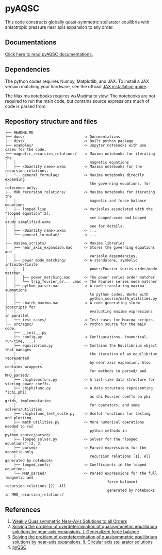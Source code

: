# pyAQSC
This code constructs globally quasi-symmetric stellarator equilibria with
anisotropic pressure near axis expansion to any order.

## Documentations
[Click here to read pyAQSC documentations.](https://pyaqsc.readthedocs.io/en/latest/)

## Dependencies
The python codes requires Numpy, Matplotlib, and JAX. To install a JAX version 
matching your hardware, see the official 
[JAX installation guide](https://jax.readthedocs.io/en/latest/installation.html).

The Maxima notebooks requires wxMaxima to view. The notebooks are not required to
run the main code, but contains source expressions much of code is parsed from.

## Repository structure and files
```
├── README.MD
├── docs/                           -> Documentations
├── dist/                           -> Built python package
├── examples/                       -> Jupyter notebooks with use cases for the code.
├── magnetic_recursion_relations/   -> Maxima notebooks for iterating the
│   │                                  magnetic equations
│   ├── <Quantity name>.wxmx        -> Maxima notebooks for the recursion relations.
│   └── general_formulae/           -> Maxima notebooks directly expanding
│                                      the governing equations. for reference only.
├── MHD_recursion_relations/        -> Maxima notebooks for iterating the
│   │                                  magnetic and force balance equations
│   ├── looped.lisp                 -> Variables associated with the "looped equation"[2].
│   │                                  see Looped.wxmx and Looped study simplified.wxmx
│   │                                  see for details.
│   ├── <Quantity name>.wxmx        -> ...
│   └── general_formulae/           -> ...
│                                  
├── maxima_scripts/                 -> Maxima libraries
│   ├── near_axis_expansion.mac     -> Stores the governing equations and
│   │                                  variable dependencies.
│   ├── power_mode_matching/        -> A standalone, symbolic infinite/finite
│   │   │                              power/Fourier series order/mode matcher.
│   │   ├── power_matching.mac      -> The power series order matcher
│   │   └── trig_fourier_or... .mac -> The Fourier series mode matcher
│   ├── python_parser.mac           -> A code translating maxima summations
│   │                                  to python codes. Works with
│   │                                  python_source/math_utilities.py
│   ├── sbatch_maxima.mac           -> A code generating slurm jobscripts for
│   │                                  evaluating maxima expressions in parallel
│   └── test_cases/                 -> Test cases for Maxima scripts.
└── src/aqsc/                       -> Python source for the main code.
    ├── __init__.py                 
    ├── config.py                   -> Configurations. (numerical, run-time, ...)
    ├── equilibrium.py              -> Contains the Equilibrium object that manages
    │                                  the iteration of an equilibrium represented
    │                                  by near axis expansion. Also contains wrappers
    │                                  for methods in parsed/ and MHD_parsed/.
    ├── chiphiepsfunc.py            -> A list-like data structure for storing power coeffs.
    ├── chiphifunc.py               -> A data structure representing f(chi,phi)
    │                                  as chi Fourier coeffs on phi grids, implementation
    │                                  for operators, and some solvers/utilities.
    ├── chiphifunc_test_suite.py    -> Useful functions for testing and plotting.
    ├── math_utilities.py           -> More numerical operations needed to run
    │                                  python methods in python_source/parsed/
    ├── looped_solver.py            -> Solver for the "looped equations" [2, 3]
    ├── parsed/                     -> Parsed expressions for the magnetic-only
    │                                  recursion relations [1]. All generated by notebooks
    ├── looped_coefs/               -> Coefficients in the looped equations.
    └── MHD_parsed/                 -> Parsed expressions for the full (magnetic and
                                               force balance) recursion relations [2]. All
                                               generated by notebooks in MHD_recursion_relations/

```

## References
1. [Weakly Quasisymmetric Near-Axis Solutions to all Orders](https://doi.org/10.1063/5.0076583)
2. [Solving the problem of overdetermination of quasisymmetric equilibrium solutions by near-axis expansions. I. Generalized force balance](https://doi.org/10.1063/5.0027574)
3. [Solving the problem of overdetermination of quasisymmetric equilibrium solutions by near-axis expansions. II. Circular axis stellarator solutions](https://aip.scitation.org/doi/10.1063/5.0027575)
4. [pyQSC](https://github.com/landreman/pyQSC)
